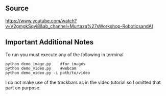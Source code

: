 ## Source
https://www.youtube.com/watch?v=V2gmgkSqyi8&ab_channel=Murtaza%27sWorkshop-RoboticsandAI

## Important Additional Notes

To run you must execute any of the following  in terminal
```
python demo_image.py    #for images
python demo_video.py    #webcam
python demo_video.py -i path/to/video
```

I do not make use of the trackbars as in the video tutorial so I omitted that part on purpose.